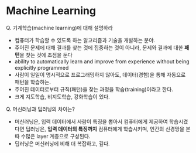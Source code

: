 # Machine Learning

Q. 기계학습(machine learning)에 대해 설명하라

- 컴퓨터가 학습할 수 있도록 하는 알고리즘과 기술을 개발하는 분야. 
- 주어진 문제에 대해 결과를 찾는 것에 집중하는 것이 아니라, 문제와 결과에 대한 **패턴**을 찾는 것에 초점을 둔다
- ability to automatically learn and improve from experience without being explicitly programmed
- 사람이 일일이 명시적으로 프로그래밍하지 않아도, 데이터(경험)을 통해 자동으로 패턴을 학습하는.
- 주어진 데이터로부터 규칙(패턴)을 찾는 과정을 학습(training)이라고 한다.
- 크게 지도학습, 비지도학습, 강화학습이 있다.

Q. 머신러닝과 딥러닝의 차이는?

* 머신러닝은, 입력 데이터에서 사람이 특징을 뽑아서 컴퓨터에게 제공하여 학습시켰다면 딥러닝은, **입력 데이터의 특징까지** 컴퓨터에게 학습시키며, 인간의 신경망을 본 따 수많은 layer 계층으로 구성된다.
* 딥러닝은 머신러닝에 비해 더 복잡하고, 깊다.
